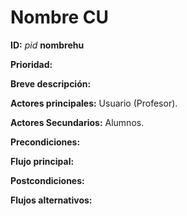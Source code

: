 # Nombre CU

**ID:** *pid* **nombrehu**

**Prioridad:**

**Breve descripción:**

**Actores principales:** Usuario (Profesor).

**Actores Secundarios:** Alumnos.

**Precondiciones:**

**Flujo principal:**

**Postcondiciones:**

**Flujos alternativos:**
